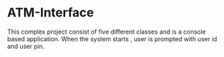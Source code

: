 # ATM-Interface
This complex project consist of five different classes and is a console based application. When the system starts , user is prompted with user id and user pin.
